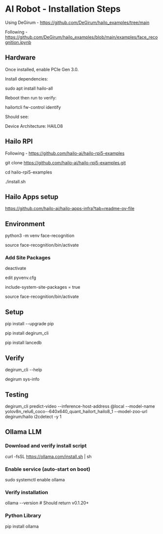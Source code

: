 # AI Robot - Installation Steps
Using DeGirum - https://github.com/DeGirum/hailo_examples/tree/main

Following - https://github.com/DeGirum/hailo_examples/blob/main/examples/face_recognition.ipynb

## Hardware
Once installed, enable PCIe Gen 3.0. 

Install dependencies:

sudo apt install hailo-all

Reboot then run to verify:

hailortcli fw-control identify

Should see:

Device Architecture: HAILO8

## Hailo RPI
Following - https://github.com/hailo-ai/hailo-rpi5-examples

git clone https://github.com/hailo-ai/hailo-rpi5-examples.git

cd hailo-rpi5-examples

./install.sh

## Hailo Apps setup
https://github.com/hailo-ai/hailo-apps-infra?tab=readme-ov-file

## Environment
python3 -m venv face-recognition

source face-recognition/bin/activate

### Add Site Packages
deactivate

edit pyvenv.cfg

include-system-site-packages = true

source face-recognition/bin/activate

## Setup
pip install --upgrade pip

pip install degirum_cli

pip install lancedb

## Verify
degirum_cli --help 

degirum sys-info

## Testing
degirum_cli predict-video --inference-host-address @local --model-name yolov8n_relu6_coco--640x640_quant_hailort_hailo8_1 --model-zoo-url degirum/hailo
i2cdetect -y 1

## Ollama LLM
### Download and verify install script
curl -fsSL https://ollama.com/install.sh | sh

### Enable service (auto-start on boot)
sudo systemctl enable ollama

### Verify installation
ollama --version  # Should return v0.1.20+

### Python Library
pip install ollama